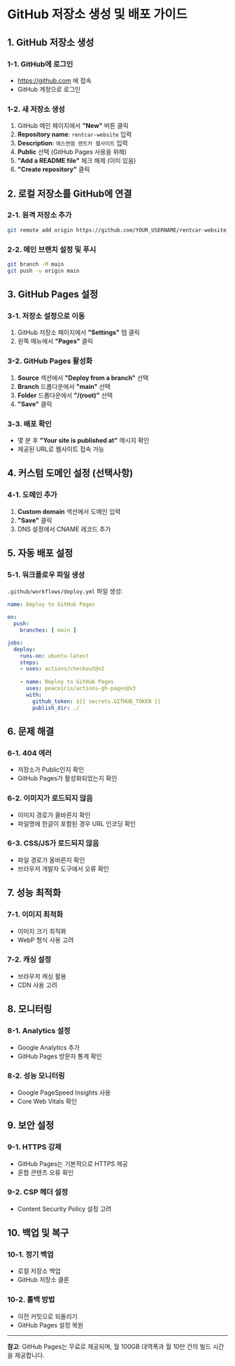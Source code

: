 # GitHub 저장소 생성 및 배포 가이드

## 1. GitHub 저장소 생성

### 1-1. GitHub에 로그인
- https://github.com 에 접속
- GitHub 계정으로 로그인

### 1-2. 새 저장소 생성
1. GitHub 메인 페이지에서 **"New"** 버튼 클릭
2. **Repository name**: `rentcar-website` 입력
3. **Description**: `에스엔엠 렌트카 웹사이트` 입력
4. **Public** 선택 (GitHub Pages 사용을 위해)
5. **"Add a README file"** 체크 해제 (이미 있음)
6. **"Create repository"** 클릭

## 2. 로컬 저장소를 GitHub에 연결

### 2-1. 원격 저장소 추가
```bash
git remote add origin https://github.com/YOUR_USERNAME/rentcar-website.git
```

### 2-2. 메인 브랜치 설정 및 푸시
```bash
git branch -M main
git push -u origin main
```

## 3. GitHub Pages 설정

### 3-1. 저장소 설정으로 이동
1. GitHub 저장소 페이지에서 **"Settings"** 탭 클릭
2. 왼쪽 메뉴에서 **"Pages"** 클릭

### 3-2. GitHub Pages 활성화
1. **Source** 섹션에서 **"Deploy from a branch"** 선택
2. **Branch** 드롭다운에서 **"main"** 선택
3. **Folder** 드롭다운에서 **"/(root)"** 선택
4. **"Save"** 클릭

### 3-3. 배포 확인
- 몇 분 후 **"Your site is published at"** 메시지 확인
- 제공된 URL로 웹사이트 접속 가능

## 4. 커스텀 도메인 설정 (선택사항)

### 4-1. 도메인 추가
1. **Custom domain** 섹션에서 도메인 입력
2. **"Save"** 클릭
3. DNS 설정에서 CNAME 레코드 추가

## 5. 자동 배포 설정

### 5-1. 워크플로우 파일 생성
`.github/workflows/deploy.yml` 파일 생성:

```yaml
name: Deploy to GitHub Pages

on:
  push:
    branches: [ main ]

jobs:
  deploy:
    runs-on: ubuntu-latest
    steps:
    - uses: actions/checkout@v2
    
    - name: Deploy to GitHub Pages
      uses: peaceiris/actions-gh-pages@v3
      with:
        github_token: ${{ secrets.GITHUB_TOKEN }}
        publish_dir: ./
```

## 6. 문제 해결

### 6-1. 404 에러
- 저장소가 Public인지 확인
- GitHub Pages가 활성화되었는지 확인

### 6-2. 이미지가 로드되지 않음
- 이미지 경로가 올바른지 확인
- 파일명에 한글이 포함된 경우 URL 인코딩 확인

### 6-3. CSS/JS가 로드되지 않음
- 파일 경로가 올바른지 확인
- 브라우저 개발자 도구에서 오류 확인

## 7. 성능 최적화

### 7-1. 이미지 최적화
- 이미지 크기 최적화
- WebP 형식 사용 고려

### 7-2. 캐싱 설정
- 브라우저 캐싱 활용
- CDN 사용 고려

## 8. 모니터링

### 8-1. Analytics 설정
- Google Analytics 추가
- GitHub Pages 방문자 통계 확인

### 8-2. 성능 모니터링
- Google PageSpeed Insights 사용
- Core Web Vitals 확인

## 9. 보안 설정

### 9-1. HTTPS 강제
- GitHub Pages는 기본적으로 HTTPS 제공
- 혼합 콘텐츠 오류 확인

### 9-2. CSP 헤더 설정
- Content Security Policy 설정 고려

## 10. 백업 및 복구

### 10-1. 정기 백업
- 로컬 저장소 백업
- GitHub 저장소 클론

### 10-2. 롤백 방법
- 이전 커밋으로 되돌리기
- GitHub Pages 설정 복원

---

**참고**: GitHub Pages는 무료로 제공되며, 월 100GB 대역폭과 월 10만 건의 빌드 시간을 제공합니다. 